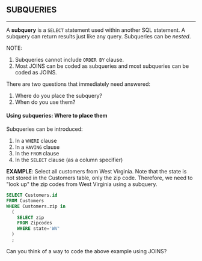 ## SUBQUERIES
---
A __subquery__ is a `SELECT` statement used within another SQL statement.  A subquery can return results just like any query.  Subqueries can be _nested_. 

NOTE: 

1. Subqueries cannot include `ORDER BY` clause. 
2. Most JOINS can be coded as subqueries and most subqueries can be coded as JOINS.

There are two questions that immediately need answered:

1. Where do you place the subquery?
2. When do you use them?

#### Using subqueries: Where to place them

Subqueries can be introduced:
1. In a `WHERE` clause
2. In a `HAVING` clause
3. In the `FROM` clause
4. In the `SELECT` clause (as a column specifier)

__EXAMPLE__: Select all customers from West Virginia.  Note that the state is not stored in the Customers table, only the zip code.  Therefore, we need to "look up" the zip codes from West Virginia using a subquery.

```sql
SELECT Customers.id 
FROM Customers 
WHERE Customers.zip in 
  (
    SELECT zip 
    FROM Zipcodes 
    WHERE state='WV'
  )
  ;
```

Can you think of a way to code the above example using JOINS?

